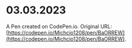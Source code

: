 # 03.03.2023

A Pen created on CodePen.io. Original URL: [https://codepen.io/Michcio1208/pen/BaORREW](https://codepen.io/Michcio1208/pen/BaORREW).

